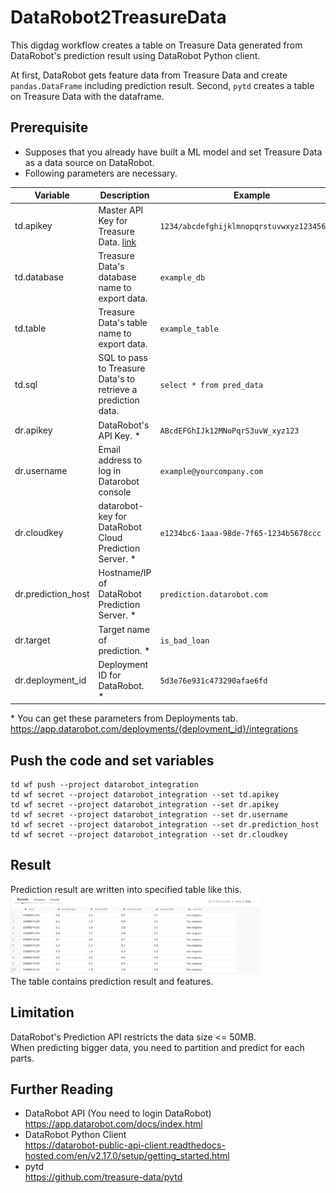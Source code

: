# DataRobot2TreasureData
This digdag workflow creates a table on Treasure Data generated from DataRobot's prediction result using DataRobot Python client.   
  
At first, DataRobot gets feature data from Treasure Data and create `pandas.DataFrame` including prediction result.
Second, `pytd` creates a table on Treasure Data with the dataframe.

## Prerequisite
- Supposes that you already have built a ML model and set Treasure Data as a data source on DataRobot.
- Following parameters are necessary.  

| Variable | Description | Example |
| -------- | ----------- | --------|
| td.apikey | Master API Key for Treasure Data. [link](https://support.treasuredata.com/hc/en-us/articles/360000763288-Get-API-Keys) | `1234/abcdefghijklmnopqrstuvwxyz1234567890`|
| td.database | Treasure Data's database name to export data. | `example_db` |
| td.table | Treasure Data's table name to export data. | `example_table` |
| td.sql | SQL to pass to Treasure Data's to retrieve a prediction data. | `select * from pred_data` |
| dr.apikey | DataRobot's API Key. \*  | `ABcdEFGhIJk12MNoPqrS3uvW_xyz123`|
| dr.username | Email address to log in Datarobot console | `example@yourcompany.com` |
| dr.cloudkey | datarobot-key for DataRobot Cloud Prediction Server. \* | `e1234bc6-1aaa-98de-7f65-1234b5678ccc` | 
| dr.prediction_host | Hostname/IP of DataRobot Prediction Server. \* | `prediction.datarobot.com` | 
| dr.target | Target name of prediction. \* | `is_bad_loan` | 
| dr.deployment_id | Deployment ID for DataRobot. \* | `5d3e76e931c473290afae6fd` | 

\* You can get these parameters from Deployments tab. 
https://app.datarobot.com/deployments/{deployment_id}/integrations

## Push the code and set variables
```
td wf push --project datarobot_integration
td wf secret --project datarobot_integration --set td.apikey
td wf secret --project datarobot_integration --set dr.apikey
td wf secret --project datarobot_integration --set dr.username
td wf secret --project datarobot_integration --set dr.prediction_host
td wf secret --project datarobot_integration --set dr.cloudkey
```

## Result
Prediction result are written into specified table like this.  
<img src="./images/treasuredata.png" width="400px">  
The table contains prediction result and features.

## Limitation
DataRobot's Prediction API restricts the data size <= 50MB.  
When predicting bigger data, you need to partition and predict for each parts.

## Further Reading
- DataRobot API (You need to login DataRobot)  
https://app.datarobot.com/docs/index.html
- DataRobot Python Client  
https://datarobot-public-api-client.readthedocs-hosted.com/en/v2.17.0/setup/getting_started.html
- pytd  
https://github.com/treasure-data/pytd
